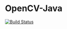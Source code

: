 # OpenCV-Java

[![Build Status](https://img.shields.io/github/workflow/status/CharactersInMotion/Backend_OpenCV/Build%20Status?label=Build%20Status&logo=GitHub&style=flat-square)](https://github.com/CharactersInMotion/Backend_OpenCV/actions?query=workflow%3A%22Build+Status%22 "GitHub Actions")
